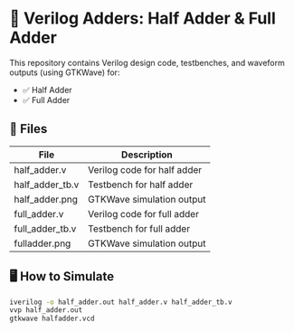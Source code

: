 # 🔢 Verilog Adders: Half Adder & Full Adder

This repository contains Verilog design code, testbenches, and waveform outputs (using GTKWave) for:

- ✅ Half Adder
- ✅ Full Adder

## 📁 Files

| File              | Description                    |
|------------------|--------------------------------|
| half_adder.v      | Verilog code for half adder    |
| half_adder_tb.v   | Testbench for half adder       |
| half_adder.png    | GTKWave simulation output      |
| full_adder.v      | Verilog code for full adder    |
| full_adder_tb.v   | Testbench for full adder       |
| fulladder.png     | GTKWave simulation output      |

## 🖥️ How to Simulate

```bash
iverilog -o half_adder.out half_adder.v half_adder_tb.v
vvp half_adder.out
gtkwave halfadder.vcd
